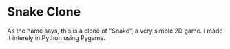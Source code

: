 # Snake Clone

As the name says, this is a clone of "Snake", a very simple 2D game. I made it interely in Python using Pygame. 
